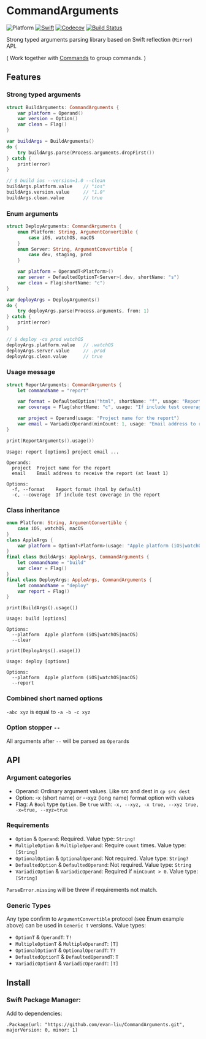 # CommandArguments

![Platform](https://img.shields.io/badge/platform-macos%20%7C%20linux-lightgrey.svg)
[![Swift](https://img.shields.io/badge/swift-3.0-yellowgreen.svg)](https://swift.org/download/#releases)
[![Codecov](https://img.shields.io/codecov/c/github/evan-liu/CommandArguments.svg)](https://codecov.io/gh/evan-liu/CommandArguments)
[![Build Status](https://travis-ci.org/evan-liu/CommandArguments.svg)](https://travis-ci.org/evan-liu/CommandArguments)

Strong typed arguments parsing library based on Swift reflection (`Mirror`) API. 

( Work together with [Commands](https://github.com/evan-liu/Commands) to group commands. )

## Features

### Strong typed arguments 

```swift
struct BuildArguments: CommandArguments {
    var platform = Operand()
    var version = Option()
    var clean = Flag()
}

var buildArgs = BuildArguments()
do {
    try buildArgs.parse(Process.arguments.dropFirst())
} catch {
    print(error)
}

// $ build ios --version=1.0 --clean
buildArgs.platform.value    // "ios"
buildArgs.version.value     // "1.0"
buildArgs.clean.value       // true
```

### Enum arguments

```swift
struct DeployArguments: CommandArguments {
    enum Platform: String, ArgumentConvertible {
        case iOS, watchOS, macOS
    }
    enum Server: String, ArgumentConvertible {
        case dev, staging, prod
    }

    var platform = OperandT<Platform>()
    var server = DefaultedOptionT<Server>(.dev, shortName: "s")
    var clean = Flag(shortName: "c")
}

var deployArgs = DeployArguments()
do {
    try deployArgs.parse(Process.arguments, from: 1)
} catch {
    print(error)
}

// $ deploy -cs prod watchOS
deployArgs.platform.value   // .watchOS
deployArgs.server.value     // .prod
deployArgs.clean.value      // true
```

### Usage message

```swift
struct ReportArguments: CommandArguments {
    let commandName = "report"

    var format = DefaultedOption("html", shortName: "f", usage: "Report format (html by default)")
    var coverage = Flag(shortName: "c", usage: "If include test coverage in the report")

    var project = Operand(usage: "Project name for the report")
    var email = VariadicOperand(minCount: 1, usage: "Email address to receive the report (at least 1)")
}

print(ReportArguments().usage())
```

```
Usage: report [options] project email ...

Operands:
  project  Project name for the report
  email    Email address to receive the report (at least 1)

Options:
  -f, --format    Report format (html by default)
  -c, --coverage  If include test coverage in the report
```
 
### Class inheritance

```swift
enum Platform: String, ArgumentConvertible {
    case iOS, watchOS, macOS
}
class AppleArgs {
    var platform = OptionT<Platform>(usage: "Apple platform (iOS|watchOS|macOS)")
}
final class BuildArgs: AppleArgs, CommandArguments {
    let commandName = "build"
    var clear = Flag()
}
final class DeployArgs: AppleArgs, CommandArguments {
    let commandName = "deploy"
    var report = Flag()
}
```

`print(BuildArgs().usage())`

```
Usage: build [options]

Options:
  --platform  Apple platform (iOS|watchOS|macOS)
  --clear
```

`print(DeployArgs().usage())`

```
Usage: deploy [options]

Options:
  --platform  Apple platform (iOS|watchOS|macOS)
  --report
```

### Combined short named options

`-abc xyz` is equal to `-a -b -c xyz`

### Option stopper `--`

All arguments after `--` will be parsed as `Operand`s

## API

### Argument categories

- Operand: Ordinary argument values. Like src and dest in `cp src dest`
- Option: -x (short name) or --xyz (long name) format option with values
- Flag: A `Bool` type `Option`. Be `true` with: `-x, --xyz, -x true, --xyz true, -x=true, --xyz=true`

### Requirements

- `Option` & `Operand`: Required. Value type: `String!`
- `MultipleOption` & `MultipleOperand`: Require `count` times. Value type: `[String]`
- `OptionalOption` & `OptionalOperand`: Not required. Value type: `String?`
- `DefaultedOption` & `DefaultedOperand`: Not required. Value type: `String`
- `VariadicOption` & `VariadicOperand`: Required if `minCount > 0`. Value type: `[String]`

`ParseError.missing` will be threw if requirements not match. 

### Generic Types

Any type confirm to `ArgumentConvertible` protocol (see Enum example above) can be used in `Generic T` versions. Value types: 

- `OptionT` & `OperandT`: `T!`
- `MultipleOptionT` & `MultipleOperandT`: `[T]`
- `OptionalOptionT` & `OptionalOperandT`: `T?`
- `DefaultedOptionT` & `DefaultedOperandT`: `T`
- `VariadicOptionT` & `VariadicOperandT`: `[T]`

## Install 

### Swift Package Manager: 

Add to dependencies: 

`.Package(url: "https://github.com/evan-liu/CommandArguments.git", majorVersion: 0, minor: 1)`
